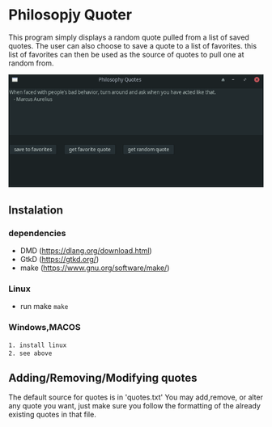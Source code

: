# Philosopjy Quoter
This program simply displays a random quote pulled from a list of saved quotes. 
The user can also choose to save a quote to a list of favorites.
this list of favorites can then be used as the source of quotes to pull one at random from.

![screenshot1](/screenshots/screenshot_1.png)

## Instalation
  ### dependencies
   * DMD (https://dlang.org/download.html)
   * GtkD (https://gtkd.org/)
   * make (https://www.gnu.org/software/make/)

  ### Linux
   * run make
    `make`
    
 ### Windows,MACOS
    1. install linux
    2. see above

## Adding/Removing/Modifying quotes
   The default source for quotes is in 'quotes.txt' You may add,remove, or alter any quote you want, just make sure you follow the formatting of the already existing quotes in that file.

